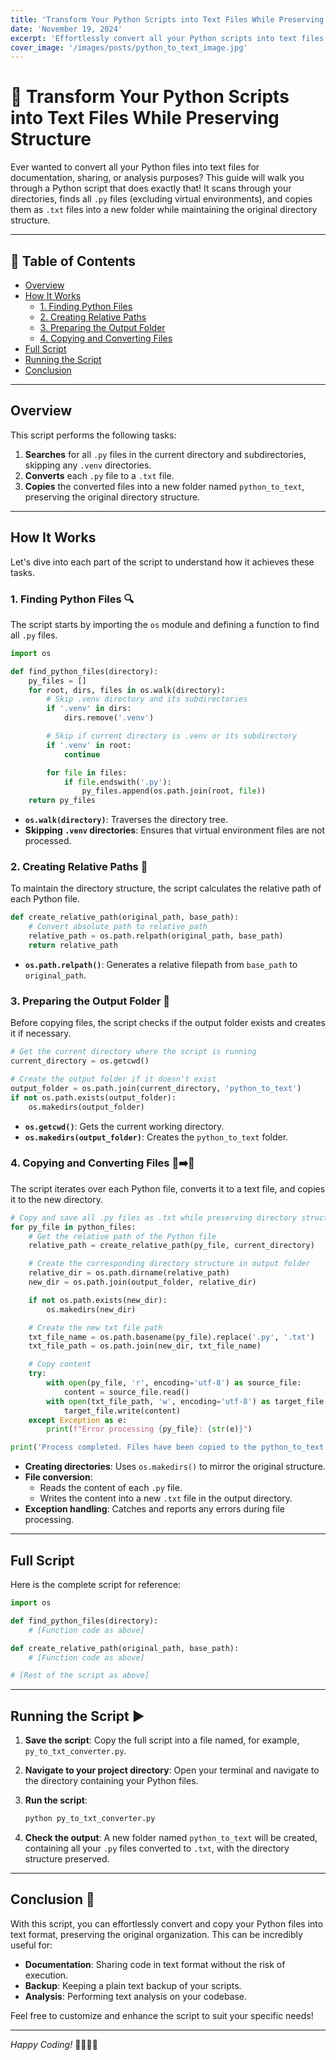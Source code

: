 ```yaml
---
title: 'Transform Your Python Scripts into Text Files While Preserving Structure'
date: 'November 19, 2024'
excerpt: 'Effortlessly convert all your Python scripts into text files while preserving directory structure with this handy script! 🐍➡️📄'
cover_image: '/images/posts/python_to_text_image.jpg'
---
```


# 🚀 Transform Your Python Scripts into Text Files While Preserving Structure

Ever wanted to convert all your Python files into text files for documentation, sharing, or analysis purposes? This guide will walk you through a Python script that does exactly that! It scans through your directories, finds all `.py` files (excluding virtual environments), and copies them as `.txt` files into a new folder while maintaining the original directory structure.

---

## 📝 Table of Contents

- [Overview](#overview)
- [How It Works](#how-it-works)
    - [1. Finding Python Files](#1-finding-python-files)
    - [2. Creating Relative Paths](#2-creating-relative-paths)
    - [3. Preparing the Output Folder](#3-preparing-the-output-folder)
    - [4. Copying and Converting Files](#4-copying-and-converting-files)
- [Full Script](#full-script)
- [Running the Script](#running-the-script)
- [Conclusion](#conclusion)

---

## Overview

This script performs the following tasks:

1. **Searches** for all `.py` files in the current directory and subdirectories, skipping any `.venv` directories.
2. **Converts** each `.py` file to a `.txt` file.
3. **Copies** the converted files into a new folder named `python_to_text`, preserving the original directory structure.

---

## How It Works

Let's dive into each part of the script to understand how it achieves these tasks.

### 1. Finding Python Files 🔍

The script starts by importing the `os` module and defining a function to find all `.py` files.

```python
import os

def find_python_files(directory):
    py_files = []
    for root, dirs, files in os.walk(directory):
        # Skip .venv directory and its subdirectories
        if '.venv' in dirs:
            dirs.remove('.venv')

        # Skip if current directory is .venv or its subdirectory
        if '.venv' in root:
            continue

        for file in files:
            if file.endswith('.py'):
                py_files.append(os.path.join(root, file))
    return py_files
```

- **`os.walk(directory)`**: Traverses the directory tree.
- **Skipping `.venv` directories**: Ensures that virtual environment files are not processed.

### 2. Creating Relative Paths 📁

To maintain the directory structure, the script calculates the relative path of each Python file.

```python
def create_relative_path(original_path, base_path):
    # Convert absolute path to relative path
    relative_path = os.path.relpath(original_path, base_path)
    return relative_path
```

- **`os.path.relpath()`**: Generates a relative filepath from `base_path` to `original_path`.

### 3. Preparing the Output Folder 📂

Before copying files, the script checks if the output folder exists and creates it if necessary.

```python
# Get the current directory where the script is running
current_directory = os.getcwd()

# Create the output folder if it doesn't exist
output_folder = os.path.join(current_directory, 'python_to_text')
if not os.path.exists(output_folder):
    os.makedirs(output_folder)
```

- **`os.getcwd()`**: Gets the current working directory.
- **`os.makedirs(output_folder)`**: Creates the `python_to_text` folder.

### 4. Copying and Converting Files 📄➡️📄

The script iterates over each Python file, converts it to a text file, and copies it to the new directory.

```python
# Copy and save all .py files as .txt while preserving directory structure
for py_file in python_files:
    # Get the relative path of the Python file
    relative_path = create_relative_path(py_file, current_directory)

    # Create the corresponding directory structure in output folder
    relative_dir = os.path.dirname(relative_path)
    new_dir = os.path.join(output_folder, relative_dir)

    if not os.path.exists(new_dir):
        os.makedirs(new_dir)

    # Create the new txt file path
    txt_file_name = os.path.basename(py_file).replace('.py', '.txt')
    txt_file_path = os.path.join(new_dir, txt_file_name)

    # Copy content
    try:
        with open(py_file, 'r', encoding='utf-8') as source_file:
            content = source_file.read()
        with open(txt_file_path, 'w', encoding='utf-8') as target_file:
            target_file.write(content)
    except Exception as e:
        print(f"Error processing {py_file}: {str(e)}")

print('Process completed. Files have been copied to the python_to_text folder.')
```

- **Creating directories**: Uses `os.makedirs()` to mirror the original structure.
- **File conversion**:
    - Reads the content of each `.py` file.
    - Writes the content into a new `.txt` file in the output directory.
- **Exception handling**: Catches and reports any errors during file processing.

---

## Full Script

Here is the complete script for reference:

```python
import os

def find_python_files(directory):
    # [Function code as above]

def create_relative_path(original_path, base_path):
    # [Function code as above]

# [Rest of the script as above]
```

---

## Running the Script ▶️

1. **Save the script**: Copy the full script into a file named, for example, `py_to_txt_converter.py`.
2. **Navigate to your project directory**: Open your terminal and navigate to the directory containing your Python files.
3. **Run the script**:

   ```bash
   python py_to_txt_converter.py
   ```

4. **Check the output**: A new folder named `python_to_text` will be created, containing all your `.py` files converted to `.txt`, with the directory structure preserved.

---

## Conclusion 🎉

With this script, you can effortlessly convert and copy your Python files into text format, preserving the original organization. This can be incredibly useful for:

- **Documentation**: Sharing code in text format without the risk of execution.
- **Backup**: Keeping a plain text backup of your scripts.
- **Analysis**: Performing text analysis on your codebase.

Feel free to customize and enhance the script to suit your specific needs!

---

*Happy Coding!* 👩‍💻👨‍💻